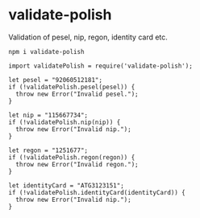 # validate-polish
Validation of pesel, nip, regon, identity card etc.

`npm i validate-polish`

`````
import validatePolish = require('validate-polish');

let pesel = "92060512181";
if (!validatePolish.pesel(pesel)) {
  throw new Error("Invalid pesel.");
}

let nip = "115667734";
if (!validatePolish.nip(nip)) {
  throw new Error("Invalid nip.");
}

let regon = "1251677";
if (!validatePolish.regon(regon)) {
  throw new Error("Invalid regon.");
}

let identityCard = "ATG3123151";
if (!validatePolish.identityCard(identityCard)) {
  throw new Error("Invalid nip.");
}
`````
